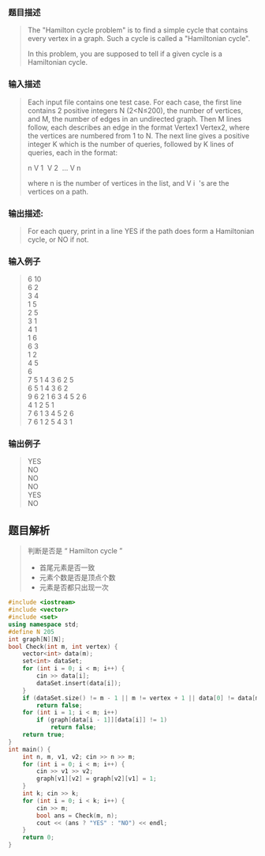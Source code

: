 ### 题目描述

> The "Hamilton cycle problem" is to find a simple cycle that contains every vertex in a graph. Such a cycle is called a "Hamiltonian cycle".
>
>In this problem, you are supposed to tell if a given cycle is a Hamiltonian cycle.

### 输入描述

> Each input file contains one test case. For each case, the first line contains 2 positive integers N (2<N≤200), the number of vertices, and M, the number of edges in an undirected graph. Then M lines follow, each describes an edge in the format Vertex1 Vertex2, where the vertices are numbered from 1 to N. The next line gives a positive integer K which is the number of queries, followed by K lines of queries, each in the format:
>
>n V
​1
​​  V
​2
​​  ... V
​n
​​ 
>
>where n is the number of vertices in the list, and V
​i
​​ 's are the vertices on a path.

### 输出描述:
> For each query, print in a line YES if the path does form a Hamiltonian cycle, or NO if not.

### 输入例子
> 6 10<br>
6 2<br>
3 4<br>
1 5<br>
2 5<br>
3 1<br>
4 1<br>
1 6<br>
6 3<br>
1 2<br>
4 5<br>
6<br>
7 5 1 4 3 6 2 5<br>
6 5 1 4 3 6 2<br>
9 6 2 1 6 3 4 5 2 6<br>
4 1 2 5 1<br>
7 6 1 3 4 5 2 6<br>
7 6 1 2 5 4 3 1<br>

### 输出例子
>YES<br>
NO<br>
NO<br>
NO<br>
YES<br>
NO<br>

## 题目解析
>判断是否是 “ Hamilton cycle ”
>- 首尾元素是否一致
>- 元素个数是否是顶点个数
>- 元素是否都只出现一次

```C++
#include <iostream>
#include <vector>
#include <set>
using namespace std;
#define N 205
int graph[N][N];
bool Check(int m, int vertex) {
	vector<int> data(m);
	set<int> dataSet;
	for (int i = 0; i < m; i++) {
		cin >> data[i];
		dataSet.insert(data[i]);
	}
	if (dataSet.size() != m - 1 || m != vertex + 1 || data[0] != data[m - 1])
		return false;
	for (int i = 1; i < m; i++)
		if (graph[data[i - 1]][data[i]] != 1)
			return false;
	return true;
}
int main() {
	int n, m, v1, v2; cin >> n >> m;
	for (int i = 0; i < m; i++) {
		cin >> v1 >> v2;
		graph[v1][v2] = graph[v2][v1] = 1;
	}
	int k; cin >> k;
	for (int i = 0; i < k; i++) {
		cin >> m;
		bool ans = Check(m, n);
		cout << (ans ? "YES" : "NO") << endl;
	}
	return 0;
}
```
